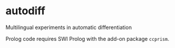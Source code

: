# autodiff
Multilingual experiments in automatic differentiation

Prolog code requires SWI Prolog with the add-on package `ccprism`.
